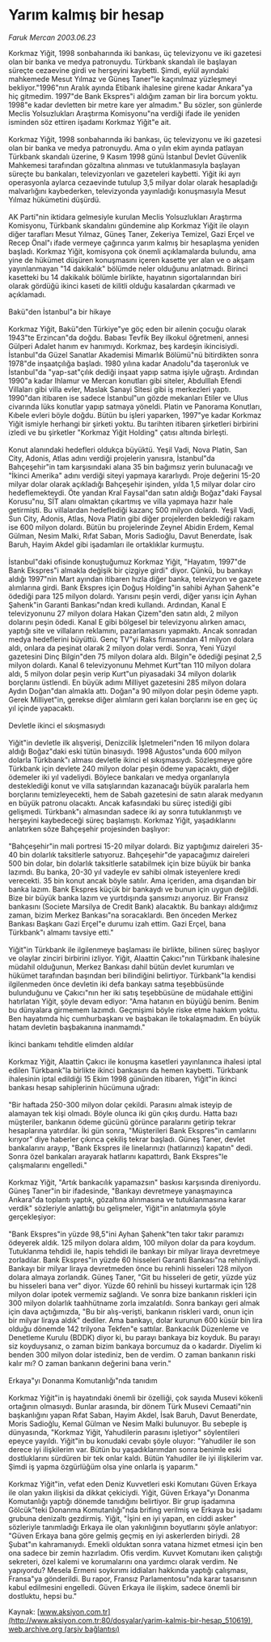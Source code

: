 # Yarım kalmış bir hesap

*Faruk Mercan 2003.06.23*

<div class="pNewsDetailMainContent ctx_content" itemprop="articleBody">
 Korkmaz Yiğit, 1998 sonbaharında iki bankası, üç televizyonu ve iki gazetesi olan bir banka ve medya patronuydu. Türkbank skandalı ile başlayan süreçte cezaevine girdi ve herşeyini kaybetti. Şimdi, eylül ayındaki mahkemede Mesut Yılmaz ve Güneş Taner"le kaçınılmaz yüzleşmeyi bekliyor."1996"nın Aralık ayında Etibank ihalesine girene kadar Ankara"ya hiç gitmedim. 1997"de Bank Ekspres"i aldığım zaman bir lira borcum yoktu. 1998"e kadar devletten bir metre kare yer almadım." Bu sözler, son günlerde Meclis Yolsuzlukları Araştırma Komisyonu"na verdiği ifade ile yeniden isminden söz ettiren işadamı Korkmaz Yiğit"e ait.
 <br/>
 <br/>
 Korkmaz Yiğit, 1998 sonbaharında iki bankası, üç televizyonu ve iki gazetesi olan bir banka ve medya patronuydu. Ama o yılın ekim ayında patlayan Türkbank skandalı üzerine, 9 Kasım 1998 günü İstanbul Devlet Güvenlik Mahkemesi tarafından gözaltına alınması ve tutuklanmasıyla başlayan süreçte bu bankaları, televizyonları ve gazeteleri kaybetti. Yiğit iki ayrı operasyonla aylarca cezaevinde tutulup 3,5 milyar dolar olarak hesapladığı malvarlığını kaybederken, televizyonda yayınladığı konuşmasıyla Mesut Yılmaz hükümetini düşürdü.
 <br/>
 <br/>
 AK Parti"nin iktidara gelmesiyle kurulan Meclis Yolsuzlukları Araştırma Komisyonu, Türkbank skandalını gündemine alıp Korkmaz Yiğit ile olayın diğer tarafları Mesut Yılmaz, Güneş Taner, Zekeriya Temizel, Gazi Erçel ve Recep Önal"ı ifade vermeye çağırınca yarım kalmış bir hesaplaşma yeniden başladı. Korkmaz Yiğit, komisyona çok önemli açıklamalarda bulundu, ama yine de hükümet düşüren konuşmasını içeren kasette yer alan ve o akşam yayınlanmayan "14 dakikalık" bölümde neler olduğunu anlatmadı. Birinci kasetteki bu 14 dakikalık bölümle birlikte, hayatının sigortalarından biri olarak gördüğü ikinci kaseti de kilitli olduğu kasalardan çıkarmadı ve açıklamadı.
 <br/>
 <br/>
 Bakü"den İstanbul"a bir hikaye
 <br/>
 <br/>
 Korkmaz Yiğit, Bakü"den Türkiye"ye göç eden bir ailenin çocuğu olarak 1943"te Erzincan"da doğdu. Babası Tevfik Bey ilkokul öğretmeni, annesi Gülperi Adalet hanım ev hanımıydı. Korkmaz, beş kardeşin ikincisiydi. İstanbul"da Güzel Sanatlar Akademisi Mimarlık Bölümü"nü bitirdikten sonra 1978"de inşaatçılığa başladı. 1980 yılına kadar Anadolu"da taşeronluk ve İstanbul"da "yap-sat"çılık dediği inşaat yapıp satma işiyle uğraştı. Ardından 1990"a kadar Ihlamur ve Mercan konutları gibi siteler, Abdulllah Efendi Villaları gibi villa evler, Maslak Sanayi Sitesi gibi iş merkezleri yaptı. 1990"dan itibaren ise sadece İstanbul"un gözde mekanları Etiler ve Ulus civarında lüks konutlar yapıp satmaya yöneldi. Platin ve Panorama Konutları, Kıbele evleri böyle doğdu. Bütün bu işleri yaparken, 1997"ye kadar Korkmaz Yiğit ismiyle herhangi bir şirketi yoktu. Bu tarihten itibaren şirketleri birbirini izledi ve bu şirketler "Korkmaz Yiğit Holding" çatısı altında birleşti.
 <br/>
 <br/>
 Konut alanındaki hedefleri oldukça büyüktü. Yeşil Vadi, Nova Platin, San City, Adonis, Atlas adını verdiği projelerin yanısıra, İstanbul"da Bahçeşehir"in tam karşısındaki alana 35 bin bağımsız yerin bulunacağı ve "İkinci Amerika" adını verdiği siteyi yapmaya kararlıydı. Proje değerini 15-20 milyar dolar olarak açıkladığı Bahçeşehir işinden, yılda 1,5 milyar dolar ciro hedeflemekteydi. Öte yandan Kral Faysal"dan satın aldığı Boğaz"daki Faysal Korusu"nu, SİT alanı olmaktan çıkartmış ve villa yapmaya hazır hale getirmişti. Bu villalardan hedeflediği kazanç 500 milyon dolardı. Yeşil Vadi, Sun City, Adonis, Atlas, Nova Platin gibi diğer projelerden beklediği rakam ise 600 milyon dolardı. Bütün bu projelerinde Zeynel Abidin Erdem, Kemal Gülman, Nesim Malki, Rıfat Saban, Moris Sadioğlu, Davut Benerdate, İsak Baruh, Hayim Akdel gibi işadamları ile ortaklıklar kurmuştu.
 <br/>
 <br/>
 İstanbul"daki ofisinde konuştuğumuz Korkmaz Yiğit, "Hayatım, 1997"de Bank Ekspres"i almakla değişik bir çizgiye girdi" diyor. Çünkü, bu bankayı aldığı 1997"nin Mart ayından itibaren hızla diğer banka, televizyon ve gazete alımlarına girdi. Bank Ekspres için Doğuş Holding"in sahibi Ayhan Şahenk"e ödediği para 125 milyon dolardı. Yarısını peşin verdi, diğer yarısı için Ayhan Şahenk"in Garanti Bankası"ndan kredi kullandı. Ardından, Kanal E televizyonunu 27 milyon dolara Hakan Çizem"den satın aldı, 2 milyon dolarını peşin ödedi. Kanal E gibi bölgesel bir televizyonu alırken amacı, yaptığı site ve villaların reklamını, pazarlamasını yapmaktı. Ancak sonradan medya hedeflerini büyüttü. Genç TV"yi Raks firmasından 41 milyon dolara aldı, onlara da peşinat olarak 2 milyon dolar verdi. Sonra, Yeni Yüzyıl gazetesini Dinç Bilgin"den 75 milyon dolara aldı. Bilgin"e ödediği peşinat 2,5 milyon dolardı. Kanal 6 televizyonunu Mehmet Kurt"tan 110 milyon dolara aldı, 5 milyon dolar peşin verip Kurt"un piyasadaki 34 milyon dolarlık borçlarını üstlendi. En büyük adımı Milliyet gazetesini 285 milyon dolara Aydın Doğan"dan almakla attı. Doğan"a 90 milyon dolar peşin ödeme yaptı. Gerek Milliyet"in, gerekse diğer alımların geri kalan borçlarını ise en geç üç yıl içinde yapacaktı.
 <br/>
 <br/>
 Devletle ikinci el sıkışmasıydı
 <br/>
 <br/>
 Yiğit"in devletle ilk alışverişi, Denizcilik İşletmeleri"nden 16 milyon dolara aldığı Boğaz"daki eski tütün binasıydı. 1998 Ağustos"unda 600 milyon dolarla Türkbank"ı alması devletle ikinci el sıkışmasıydı. Sözleşmeye göre Türkbank için devlete 240 milyon dolar peşin ödeme yapacaktı, diğer ödemeler iki yıl vadeliydi. Böylece bankaları ve medya organlarıyla desteklediği konut ve villa satışlarından kazanacağı büyük paralarla hem borçlarını temizleyecekti, hem de Sabah gazetesini de satın alarak medyanın en büyük patronu olacaktı. Ancak kafasındaki bu süreç istediği gibi gelişmedi. Türkbank"ı almasından sadece iki ay sonra tutuklanmıştı ve herşeyini kaybedeceği süreç başlamıştı. Korkmaz Yiğit, yaşadıklarını anlatırken söze Bahçeşehir projesinden başlıyor:
 <br/>
 <br/>
 "Bahçeşehir"in mali portresi 15-20 milyar dolardı. Biz yaptığımız daireleri 35-40 bin dolarlık taksitlerle satıyoruz. Bahçeşehir"de yapacağımız daireleri 500 bin dolar, bin dolarlık taksitlerle satabilmek için bize büyük bir banka lazımdı. Bu banka, 20-30 yıl vadeyle ev sahibi olmak isteyenlere kredi verecekti. 35 bin konut ancak böyle satılır. Ama içeriden, ama dışarıdan bir banka lazım. Bank Ekspres küçük bir bankaydı ve bunun için uygun değildi. Bize bir büyük banka lazım ve yurtdışında şansımızı arıyoruz. Bir Fransız bankasını (Societe Marsilya de Credit Bank) alacaktık. Bu bankayı aldığımız zaman, bizim Merkez Bankası"na soracaklardı. Ben önceden Merkez Bankası Başkanı Gazi Erçel"e durumu izah ettim. Gazi Erçel, bana Türkbank"ı almamı tavsiye etti."
 <br/>
 <br/>
 Yiğit"in Türkbank ile ilgilenmeye başlaması ile birlikte, bilinen süreç başlıyor ve olaylar zinciri birbirini izliyor. Yiğit, Alaattin Çakıcı"nın Türkbank ihalesine müdahil olduğunun, Merkez Bankası dahil bütün devlet kurumları ve hükümet tarafından başından beri bilindiğini belirtiyor. Türkbank"la kendisi ilgilenmeden önce devletin iki defa bankayı satma teşebbüsünde bulunduğunu ve Çakıcı"nın her iki satış teşebbüsüne de müdahale ettiğini hatırlatan Yiğit, şöyle devam ediyor: "Ama hatanın en büyüğü benim. Benim bu dünyalara girmemem lazımdı. Geçmişimi böyle riske etme hakkım yoktu. Ben hayatımda hiç cumhurbaşkanı ve başbakan ile tokalaşmadım. En büyük hatam devletin başbakanına inanmamdı."
 <br/>
 <br/>
 İkinci bankamı tehditle elimden aldılar
 <br/>
 <br/>
 Korkmaz Yiğit, Alaattin Çakıcı ile konuşma kasetleri yayınlanınca ihalesi iptal edilen Türkbank"la birlikte ikinci bankasını da hemen kaybetti. Türkbank ihalesinin iptal edildiği 15 Ekim 1998 gününden itibaren, Yiğit"in ikinci bankası hesap sahiplerinin hücümuna uğradı:
 <br/>
 <br/>
 "Bir haftada 250-300 milyon dolar çekildi. Parasını almak isteyip de alamayan tek kişi olmadı. Böyle olunca iki gün çıkış durdu. Hatta bazı müşteriler, bankanın ödeme gücünü görünce paralarını getirip tekrar hesaplarına yatırdılar. İki gün sonra, "Müşterileri Bank Ekspres"in camlarını kırıyor" diye haberler çıkınca çekiliş tekrar başladı. Güneş Taner, devlet bankalarını arayıp, "Bank Ekspres ile linelarınızı (hatlarınızı) kapatın" dedi. Sonra özel bankaları arayarak hatlarını kapattırdı, Bank Ekspres"le çalışmalarını engelledi."
 <br/>
 <br/>
 Korkmaz Yiğit, "Artık bankacılık yapamazsın" baskısı karşısında direniyordu. Güneş Taner"in bir ifadesinde, "Bankayı devretmeye yanaşmayınca Ankara"da toplantı yaptık, gözaltına alınmasına ve tutuklanmasına karar verdik" sözleriyle anlattığı bu gelişmeler, Yiğit"in anlatımıyla şöyle gerçekleşiyor:
 <br/>
 <br/>
 "Bank Ekspres"in yüzde 98,5"ini Ayhan Şahenk"ten takır takır paramızı ödeyerek aldık. 125 milyon dolara aldım, 100 milyon dolar da para koydum. Tutuklanma tehdidi ile, hapis tehdidi ile bankayı bir milyar liraya devretmeye zorladılar. Bank Ekspres"in yüzde 60 hisseleri Garanti Bankası"na rehinliydi. Bankayı bir milyar liraya devretmeden önce bu rehinli hisseleri 128 milyon dolara almaya zorlandık. Güneş Taner, "Git bu hisseleri de getir, yüzde yüz bu hisseleri bana ver" diyor. Yüzde 60 rehinli bu hisseyi kurtarmak için 128 milyon dolar ipotek vermemiz sağlandı. Ve sonra bize bankanın riskleri için 300 milyon dolarlık taahhütname zorla imzalatıldı. Sonra bankayı geri almak için dava açtığımızda, "Bu bir alış-verişti, bankanın riskleri vardı, onun için bir milyar liraya aldık" dediler. Ama bankayı, dolar kurunun 600 küsür bin lira olduğu dönemde 142 trilyona Tekfen"e sattılar. Bankacılık Düzenleme ve Denetleme Kurulu (BDDK) diyor ki, bu parayı bankaya biz koyduk. Bu parayı siz koyduysanız, o zaman bizim bankaya borcumuz da o kadardır. Diyelim ki benden 300 milyon dolar istediniz, ben de verdim. O zaman bankanın riski kalır mı? O zaman bankanın değerini bana verin."
 <br/>
 <br/>
 Erkaya"yı Donanma Komutanlığı"nda tanıdım
 <br/>
 <br/>
 Korkmaz Yiğit"in iş hayatındaki önemli bir özelliği, çok sayıda Musevi kökenli ortağının olmasıydı. Bunlar arasında, bir dönem Türk Musevi Cemaati"nin başkanlığını yapan Rıfat Saban, Hayim Akdel, İsak Baruh, Davut Benerdate, Moris Sadioğlu, Kemal Gülman ve Nesim Malki bulunuyor. Bu sebeple iş dünyasında, "Korkmaz Yiğit, Yahudilerin parasını işletiyor" söylentileri epeyce yayıldı. Yiğit"in bu konudaki cevabı şöyle oluyor: "Yahudiler ile son derece iyi ilişkilerim var. Bütün bu yaşadıklarımdan sonra benimle eski dostluklarını sürdüren bir tek onlar kaldı. Bütün Yahudiler ile iyi ilişkilerim var. Şimdi iş yapma özgürlüğüm olsa yine onlarla iş yaparım."
 <br/>
 <br/>
 Korkmaz Yiğit"in, vefat eden Deniz Kuvvetleri eski Komutanı Güven Erkaya ile olan yakın ilişkisi da dikkat çekiciydi. Yiğit, Güven Erkaya"yı Donanma Komutanlığı yaptığı dönemde tanıdığını belirtiyor. Bir grup işadamına Gölcük"teki Donanma Komutanlığı"nda brifing verilmiş ve Erkaya bu işadamı grubuna denizaltı gezdirmiş. Yiğit, "İşini en iyi yapan, en ciddi asker" sözleriyle tanımladığı Erkaya ile olan yakınlığının boyutlarını şöyle anlatıyor: "Güven Erkaya bana göre gelmiş geçmiş en iyi askerlerden biriydi. 28 Şubat"ın kahramanıydı. Emekli olduktan sonra vatana hizmet etmesi için ben ona sadece bir zemin hazırladım. Ofis verdim. Kuvvet Komutanı iken çalıştığı sekreteri, özel kalemi ve korumalarını ona yardımcı olarak verdim. Ne yapıyordu? Mesela Ermeni soykırımı iddiaları hakkında yaptığı çalışması, Fransa"ya gönderildi. Bu rapor, Fransız Parlamentosu"nda karar tasarısının kabul edilmesini engelledi. Güven Erkaya ile ilişkim, sadece önemli bir dostluktu, hepsi bu."
 <br/>
</div>


Kaynak: [www.aksiyon.com.tr](http://www.aksiyon.com.tr:80/dosyalar/yarim-kalmis-bir-hesap_510619), [web.archive.org (arşiv bağlantısı)](http://web.archive.org/web/20160222092429/http://www.aksiyon.com.tr:80/dosyalar/yarim-kalmis-bir-hesap_510619)
